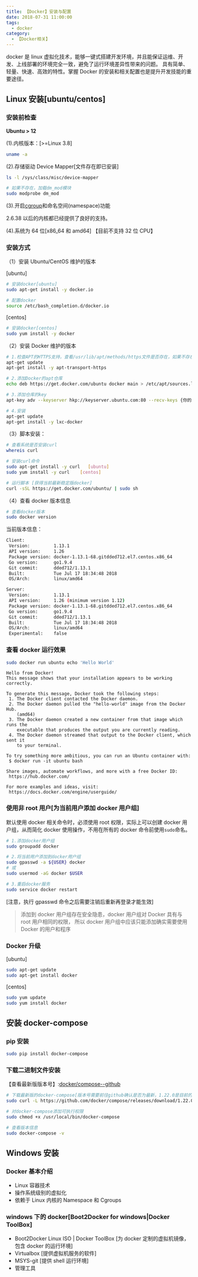 ```yaml
---
title: 【Docker】安装与配置
date: 2018-07-31 11:00:00
tags:
  - docker
category:
  - 【Docker相关】
---
```


docker 是 linux 虚拟化技术，能够一键式搭建开发环境，并且能保证运维、开发、上线部署的环境完全一致，避免了运行环境差异性带来的问题。
具有简单、轻量、快速、高效的特性。掌握 Docker 的安装和相关配置也是提升开发技能的重要途径。

<!--more-->

## Linux 安装[ubuntu/centos]

### 安装前检查

**Ubuntu > 12**

(1).内核版本：[>=Linux 3.8]

```bash
uname -a
```

(2).存储驱动 Device Mapper[文件存在即已安装]

```bash
ls -l /sys/class/misc/device-mapper

# 如果不存在，加载dm_mod模块
sudo modprobe dm_mod
```

(3).开启[cgroup](http://en.wikipedia.org/wiki/Cgroups)和命名空间(namespace)功能

2.6.38 以后的内核都已经提供了良好的支持。

(4).系统为 64 位[x86_64 和 amd64] 【目前不支持 32 位 CPU】

### 安装方式

（1）安装 Ubuntu/CentOS 维护的版本

[ubuntu]

```bash
# 安装docker[ubuntu]
sudo apt-get install -y docker.io

# 配置docker
source /etc/bash_completion.d/docker.io
```

[centos]

```bash
# 安装docker[centos]
sudo yum install -y docker
```

（2）安装 Docker 维护的版本

```bash
# 1.检查APT的HTTPS支持，查看/usr/lib/apt/methods/https文件是否存在，如果不存在，运行安装命令
apt-get update
apt-get install -y apt-transport-https

# 2.添加Docker的apt仓库
echo deb https://get.docker.com/ubuntu docker main > /etc/apt/sources.list.d/docker.list

# 3.添加仓库的key
apt-key adv --keyserver hkp://keyserver.ubuntu.com:80 --recv-keys {你的key}

# 4.安装
apt-get update
apt-get install -y lxc-docker
```

（3）脚本安装：

```bash
# 查看系统是否安装curl
whereis curl

# 安装curl命令
sudo apt-get install -y curl   [ubuntu]
sudo yum install -y curl    [centos]

# 运行脚本 [获得当前最新稳定版docker]
curl -sSL https://get.docker.com/ubuntu/ | sudo sh
```

（4）查看 docker 版本信息

```bash
# 查看docker版本
sudo docker version
```

当前版本信息：

```bash
Client:
 Version:         1.13.1
 API version:     1.26
 Package version: docker-1.13.1-68.gitdded712.el7.centos.x86_64
 Go version:      go1.9.4
 Git commit:      dded712/1.13.1
 Built:           Tue Jul 17 18:34:48 2018
 OS/Arch:         linux/amd64

Server:
 Version:         1.13.1
 API version:     1.26 (minimum version 1.12)
 Package version: docker-1.13.1-68.gitdded712.el7.centos.x86_64
 Go version:      go1.9.4
 Git commit:      dded712/1.13.1
 Built:           Tue Jul 17 18:34:48 2018
 OS/Arch:         linux/amd64
 Experimental:    false
```

### 查看 docker 运行效果

```bash
sudo docker run ubuntu echo 'Hello World'
```

```info
Hello from Docker!
This message shows that your installation appears to be working correctly.

To generate this message, Docker took the following steps:
 1. The Docker client contacted the Docker daemon.
 2. The Docker daemon pulled the "hello-world" image from the Docker Hub.
    (amd64)
 3. The Docker daemon created a new container from that image which runs the
    executable that produces the output you are currently reading.
 4. The Docker daemon streamed that output to the Docker client, which sent it
    to your terminal.

To try something more ambitious, you can run an Ubuntu container with:
 $ docker run -it ubuntu bash

Share images, automate workflows, and more with a free Docker ID:
 https://hub.docker.com/

For more examples and ideas, visit:
 https://docs.docker.com/engine/userguide/
```

### 使用非 root 用户[为当前用户添加 docker 用户组]

默认使用 docker 相关命令时，必须使用 root 权限，实际上可以创建 docker 用户组，从而简化 docker 使用操作，不用在所有的 docker 命令前使用`sudo`命名。

```bash
# 1.添加docker用户组
sudo groupadd docker

# 2.将当前用户添加到docker用户组
sudo gpasswd -a ${USER} docker
# 或
sudo usermod -aG docker $USER

# 3.重启docker服务
sudo service docker restart
```

[注意，执行 gpasswd 命令之后需要注销后重新再登录才能生效]

> 添加到 docker 用户组存在安全隐患，docker 用户组对 Docker 具有与 root 用户相同的权限，
> 所以 docker 用户组中应该只能添加确实需要使用 Docker 的用户和程序

### Docker 升级

[ubuntu]

```bash
sudo apt-get update
sudo apt-get install docker
```

[centos]

```bash
sudo yum update
sudo yum install docker
```

## 安装 docker-compose

### pip 安装

```bash
sudo pip install docker-compose
```

### 下载二进制文件安装

【查看最新版版本号】:[docker/compose--github](https://github.com/docker/compose/releases)

```bash
# 下载最新版的docker-compose[版本号需要前往github确认是否为最新，1.22.0是目前的最新版2018/7/31]
sudo curl -L https://github.com/docker/compose/releases/download/1.22.0/docker-compose-`uname -s`-`uname -m` -o /usr/local/bin/docker-compose

# 对docker-compose添加可执行权限
sudo chmod +x /usr/local/bin/docker-compose

# 查看版本信息
sudo docker-compose -v
```

## Windows 安装

### Docker 基本介绍

- Linux 容器技术
- 操作系统级别的虚拟化
- 依赖于 Linux 内核的 Namespace 和 Cgroups

### windows 下的 docker[Boot2Docker for windows|Docker ToolBox]

- Boot2Docker Linux ISO | Docker ToolBox [为 docker 定制的虚拟机镜像，包含 docker 的运行环境]
- Virtualbox [提供虚拟机服务的软件]
- MSYS-git [提供 shell 运行环境]
- 管理工具
